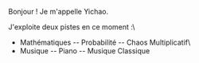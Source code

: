 Bonjour ! Je m'appelle Yichao.

J'exploite deux pistes en ce moment :\\
+ Mathématiques -- Probabilité -- Chaos Multiplicatif\\
+ Musique -- Piano -- Musique Classique